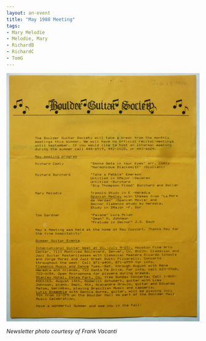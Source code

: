 ```yaml
---
layout: an-event
title: "May 1988 Meeting"
tags:
- Mary Melodie
- Melodie, Mary
- RichardB
- RichardC
- TomG
---
```

![May1988](/pics/19880523-Meeting.jpg)

_Newsletter photo courtesy of Frank Vacanti_
